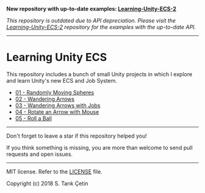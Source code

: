 **New repository with up-to-date examples: [Learning-Unity-ECS-2](https://github.com/starikcetin/Learning-Unity-ECS)**

_This repository is outdated due to API depreciation. Please visit the [Learning-Unity-ECS-2](https://github.com/starikcetin/Learning-Unity-ECS) repository for the examples with the up-to-date API._

---

# Learning Unity ECS #
This repository includes a bunch of small Unity projects in which I explore and learn Unity's new ECS and Job System.

- [01 - Randomly Moving Spheres](/01%20-%20Randomly%20Moving%20Spheres)
- [02 - Wandering Arrows](/02%20-%20Wandering%20Arrows)
- [03 - Wandering Arrows with Jobs](/03%20-%20Wandering%20Arrows%20with%20Jobs)
- [04 - Rotate an Arrow with Mouse](/04%20-%20Rotate%20an%20Arrow%20with%20Mouse)
- [05 - Roll a Ball](/05%20-%20Roll%20a%20Ball)

----

Don't forget to leave a star if this repository helped you!

If you think something is missing, you are more than welcome to send pull requests and open issues.

----

MIT license. Refer to the [LICENSE](https://github.com/starikcetin/Learning-Unity-ECS/blob/master/LICENSE) file.

Copyright (c) 2018 S. Tarık Çetin
